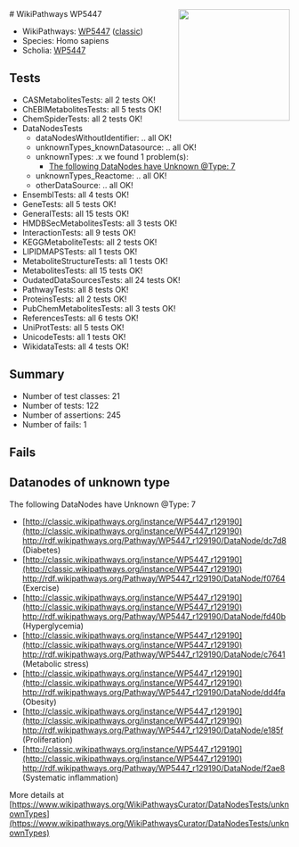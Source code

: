 <img style="float: right; width: 200px" src="https://upload.wikimedia.org/wikipedia/commons/thumb/8/83/Wplogo_with_text_500.png/640px-Wplogo_with_text_500.png" />
# WikiPathways WP5447

* WikiPathways: [WP5447](https://wikipathways.org/pathways/WP5447) ([classic](https://classic.wikipathways.org/instance/WP5447))
* Species: Homo sapiens
* Scholia: [WP5447](https://scholia.toolforge.org/wikipathways/WP5447)
## Tests
* CASMetabolitesTests: all 2 tests OK!
* ChEBIMetabolitesTests: all 5 tests OK!
* ChemSpiderTests: all 2 tests OK!
* DataNodesTests
    * dataNodesWithoutIdentifier: .. all OK!
    * unknownTypes_knownDatasource: .. all OK!
    * unknownTypes: .x we found 1 problem(s):
        * [The following DataNodes have Unknown @Type: 7](#839973e5)
    * unknownTypes_Reactome: .. all OK!
    * otherDataSource: .. all OK!
* EnsemblTests: all 4 tests OK!
* GeneTests: all 5 tests OK!
* GeneralTests: all 15 tests OK!
* HMDBSecMetabolitesTests: all 3 tests OK!
* InteractionTests: all 9 tests OK!
* KEGGMetaboliteTests: all 2 tests OK!
* LIPIDMAPSTests: all 1 tests OK!
* MetaboliteStructureTests: all 1 tests OK!
* MetabolitesTests: all 15 tests OK!
* OudatedDataSourcesTests: all 24 tests OK!
* PathwayTests: all 8 tests OK!
* ProteinsTests: all 2 tests OK!
* PubChemMetabolitesTests: all 3 tests OK!
* ReferencesTests: all 6 tests OK!
* UniProtTests: all 5 tests OK!
* UnicodeTests: all 1 tests OK!
* WikidataTests: all 4 tests OK!


## Summary

* Number of test classes: 21
* Number of tests: 122
* Number of assertions: 245
* Number of fails: 1

## Fails

<a name="839973e5" />

## Datanodes of unknown type

The following DataNodes have Unknown @Type: 7

* [http://classic.wikipathways.org/instance/WP5447_r129190](http://classic.wikipathways.org/instance/WP5447_r129190) http://rdf.wikipathways.org/Pathway/WP5447_r129190/DataNode/dc7d8 (Diabetes)
* [http://classic.wikipathways.org/instance/WP5447_r129190](http://classic.wikipathways.org/instance/WP5447_r129190) http://rdf.wikipathways.org/Pathway/WP5447_r129190/DataNode/f0764 (Exercise)
* [http://classic.wikipathways.org/instance/WP5447_r129190](http://classic.wikipathways.org/instance/WP5447_r129190) http://rdf.wikipathways.org/Pathway/WP5447_r129190/DataNode/fd40b (Hyperglycemia)
* [http://classic.wikipathways.org/instance/WP5447_r129190](http://classic.wikipathways.org/instance/WP5447_r129190) http://rdf.wikipathways.org/Pathway/WP5447_r129190/DataNode/c7641 (Metabolic stress)
* [http://classic.wikipathways.org/instance/WP5447_r129190](http://classic.wikipathways.org/instance/WP5447_r129190) http://rdf.wikipathways.org/Pathway/WP5447_r129190/DataNode/dd4fa (Obesity)
* [http://classic.wikipathways.org/instance/WP5447_r129190](http://classic.wikipathways.org/instance/WP5447_r129190) http://rdf.wikipathways.org/Pathway/WP5447_r129190/DataNode/e185f (Proliferation)
* [http://classic.wikipathways.org/instance/WP5447_r129190](http://classic.wikipathways.org/instance/WP5447_r129190) http://rdf.wikipathways.org/Pathway/WP5447_r129190/DataNode/f2ae8 (Systematic inflammation)


More details at [https://www.wikipathways.org/WikiPathwaysCurator/DataNodesTests/unknownTypes](https://www.wikipathways.org/WikiPathwaysCurator/DataNodesTests/unknownTypes)

